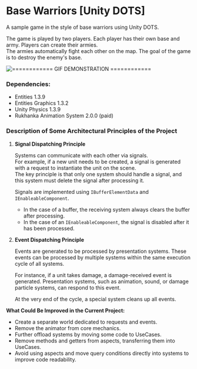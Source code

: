 # Base Warriors [Unity DOTS]

A sample game in the style of base warriors using Unity DOTS.

The game is played by two players. Each player has their own base and army. Players can create their armies.  
The armies automatically fight each other on the map. The goal of the game is to destroy the enemy's base.

![============ GIF DEMONSTRATION ============](images/demo.gif)

### Dependencies:

- Entities 1.3.9  
- Entities Graphics 1.3.2  
- Unity Physics 1.3.9  
- Rukhanka Animation System 2.0.0 (paid)

### Description of Some Architectural Principles of the Project

1. **Signal Dispatching Principle**  

   Systems can communicate with each other via signals.  
   For example, if a new unit needs to be created, a signal is generated with a request to instantiate the unit on the scene.  
   The key principle is that only one system should handle a signal, and this system must delete the signal after processing it.  

   Signals are implemented using `IBufferElementData` and `IEnableableComponent`.  
   - In the case of a buffer, the receiving system always clears the buffer after processing.  
   - In the case of an `IEnableableComponent`, the signal is disabled after it has been processed.  

2. **Event Dispatching Principle**  

   Events are generated to be processed by presentation systems. These events can be processed by multiple systems within the same execution cycle of all systems.  

   For instance, if a unit takes damage, a damage-received event is generated. Presentation systems, such as animation, sound, or damage particle systems, can respond to this event.  

   At the very end of the cycle, a special system cleans up all events.  

**What Could Be Improved in the Current Project:**

- Create a separate world dedicated to requests and events.  
- Remove the animator from core mechanics.  
- Further offload systems by moving some code to UseCases.  
- Remove methods and getters from aspects, transferring them into UseCases.  
- Avoid using aspects and move query conditions directly into systems to improve code readability.  
